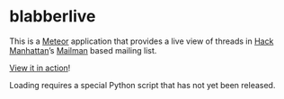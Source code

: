 blabberlive
===========

This is a [Meteor](http://meteor.com/) application that provides a live view of threads in [Hack Manhattan](https://hackmanhattan.com/)’s [Mailman](http://www.list.org/) based mailing list.

[View it in action](http://hackmanhattan.com:4000/)!

Loading requires a special Python script that has not yet been released.
